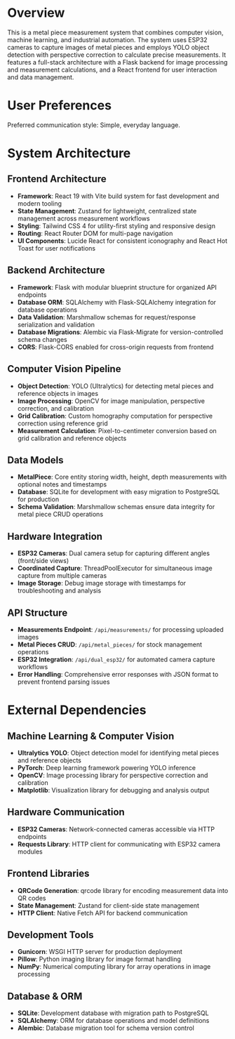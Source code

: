 # Overview

This is a metal piece measurement system that combines computer vision, machine learning, and industrial automation. The system uses ESP32 cameras to capture images of metal pieces and employs YOLO object detection with perspective correction to calculate precise measurements. It features a full-stack architecture with a Flask backend for image processing and measurement calculations, and a React frontend for user interaction and data management.

# User Preferences

Preferred communication style: Simple, everyday language.

# System Architecture

## Frontend Architecture
- **Framework**: React 19 with Vite build system for fast development and modern tooling
- **State Management**: Zustand for lightweight, centralized state management across measurement workflows
- **Styling**: Tailwind CSS 4 for utility-first styling and responsive design
- **Routing**: React Router DOM for multi-page navigation
- **UI Components**: Lucide React for consistent iconography and React Hot Toast for user notifications

## Backend Architecture
- **Framework**: Flask with modular blueprint structure for organized API endpoints
- **Database ORM**: SQLAlchemy with Flask-SQLAlchemy integration for database operations
- **Data Validation**: Marshmallow schemas for request/response serialization and validation
- **Database Migrations**: Alembic via Flask-Migrate for version-controlled schema changes
- **CORS**: Flask-CORS enabled for cross-origin requests from frontend

## Computer Vision Pipeline
- **Object Detection**: YOLO (Ultralytics) for detecting metal pieces and reference objects in images
- **Image Processing**: OpenCV for image manipulation, perspective correction, and calibration
- **Grid Calibration**: Custom homography computation for perspective correction using reference grid
- **Measurement Calculation**: Pixel-to-centimeter conversion based on grid calibration and reference objects

## Data Models
- **MetalPiece**: Core entity storing width, height, depth measurements with optional notes and timestamps
- **Database**: SQLite for development with easy migration to PostgreSQL for production
- **Schema Validation**: Marshmallow schemas ensure data integrity for metal piece CRUD operations

## Hardware Integration
- **ESP32 Cameras**: Dual camera setup for capturing different angles (front/side views)
- **Coordinated Capture**: ThreadPoolExecutor for simultaneous image capture from multiple cameras
- **Image Storage**: Debug image storage with timestamps for troubleshooting and analysis

## API Structure
- **Measurements Endpoint**: `/api/measurements/` for processing uploaded images
- **Metal Pieces CRUD**: `/api/metal_pieces/` for stock management operations
- **ESP32 Integration**: `/api/dual_esp32/` for automated camera capture workflows
- **Error Handling**: Comprehensive error responses with JSON format to prevent frontend parsing issues

# External Dependencies

## Machine Learning & Computer Vision
- **Ultralytics YOLO**: Object detection model for identifying metal pieces and reference objects
- **PyTorch**: Deep learning framework powering YOLO inference
- **OpenCV**: Image processing library for perspective correction and calibration
- **Matplotlib**: Visualization library for debugging and analysis output

## Hardware Communication
- **ESP32 Cameras**: Network-connected cameras accessible via HTTP endpoints
- **Requests Library**: HTTP client for communicating with ESP32 camera modules

## Frontend Libraries
- **QRCode Generation**: qrcode library for encoding measurement data into QR codes
- **State Management**: Zustand for client-side state management
- **HTTP Client**: Native Fetch API for backend communication

## Development Tools
- **Gunicorn**: WSGI HTTP server for production deployment
- **Pillow**: Python imaging library for image format handling
- **NumPy**: Numerical computing library for array operations in image processing

## Database & ORM
- **SQLite**: Development database with migration path to PostgreSQL
- **SQLAlchemy**: ORM for database operations and model definitions
- **Alembic**: Database migration tool for schema version control